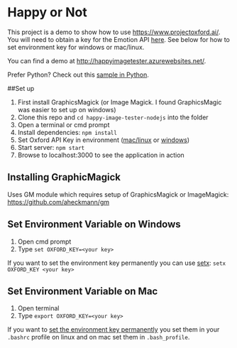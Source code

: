 # Happy or Not

This project is a demo to show how to use https://www.projectoxford.ai/.  You will need to obtain a key for the Emotion API [here](https://www.projectoxford.ai/Subscription).  See below for how to set environment key for windows or mac/linux.

You can find a demo at http://happyimagetester.azurewebsites.net/. 

Prefer Python?  Check out this [sample in Python](https://github.com/jsturtevant/happy-image-tester-django).

##Set up 
1. First install GraphicsMagick (or Image Magick.  I found GraphicsMagic was easier to set up on windows)
2. Clone this repo and ```cd happy-image-tester-nodejs``` into the folder
3. Open a terminal or cmd prompt
3. Install dependencies: ```npm install```
4. Set Oxford API Key in environment ([mac/linux](#Set-Environment-Variable-on-mac) or [windows](#Set-Environment-Variable-on-Windows))
5. Start server: ```npm start```
6. Browse to localhost:3000 to see the application in action

## Installing GraphicMagick
Uses GM module which requires setup of GraphicsMagick or ImageMagick: https://github.com/aheckmann/gm

## Set Environment Variable on Windows
1. Open cmd prompt
2. Type ```set OXFORD_KEY=<your key>```  

If you want to set the environment key permanently you can use [setx](http://ss64.com/nt/setx.html): ```setx OXFORD_KEY <your key>```

## Set Environment Variable on Mac
1. Open terminal 
2. Type ```export OXFORD_KEY=<your key>```

If you want to [set the environment key permanently](http://stackoverflow.com/questions/22502759/mac-os-x-10-9-setting-permanent-environment-variables)  you set them in your ```.bashrc``` profile on linux and on mac set them in ```.bash_profile```.